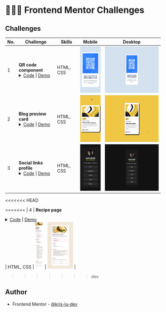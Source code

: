 # 🧑🏻‍💻 Frontend Mentor Challenges

<!-- ## Introduction -->

## Challenges

| No. | Challenge | Skills | Mobile                                                                | Desktop                                                        |
| --- | --------------------------------------------------------------------------------------------------------------------------------------------------------------------------------------------------------------------------------------------------|------------------------------------------------------------------------------------------------------------------------------------------------------------------------------------------------------- | --------------------------------------------------------------------- | -------------------------------------------------------------- |
| 1   | **QR code component** <br/> <details><summary>[Code](/01-QR-code-component/) \| [Demo](https://kris-lu-dev.github.io/Frontend-Mentor-Challenges/01-QR-code-component/) </summary>Simple QR code component</details>                                             | HTML, CSS | <img src="/01-QR-code-component/Screenshot-mobile.png" height="150"/>            | <img src="/01-QR-code-component/Screenshot.png" height="150"/>            |
| 2   | **Blog preview card** <br/> <details><summary>[Code](/02-Blog-preview-card/) \| [Demo](https://kris-lu-dev.github.io/Frontend-Mentor-Challenges/02-Blog-preview-card/) </summary>Simple card layout with hover effect</details>                                             | HTML, CSS | <img src="/02-Blog-preview-card/Screenshot-mobile.gif" height="150"/>            | <img src="/02-Blog-preview-card/Screenshot.gif" height="150"/>            |
| 3   | **Social links profile** <br/> <details><summary>[Code](/03-Social-links-profile/) \| [Demo](https://kris-lu-dev.github.io/Frontend-Mentor-Challenges/03-Social-links-profile/) </summary>Simple social profile layout with hover effect</details>                                             | HTML, CSS | <img src="/03-Social-links-profile/Screenshot-mobile.gif" height="150"/>            | <img src="/03-Social-links-profile/Screenshot.gif" height="150"/>            |
<<<<<<< HEAD

=======
| 4   | **Recipe page** <br/> <details><summary>[Code](/04-Recipe-page/) \| [Demo](https://kris-lu-dev.github.io/Frontend-Mentor-Challenges/04-Recipe-page/) </summary>This is a recipe page built with semantic HTML. It also includes practice with styled lists and tables. </details>                                             | HTML, CSS | <img src="/04-Recipe-page/Screenshot-mobile.png" height="150"/>            | <img src="/04-Recipe-page/Screenshot.png" height="150"/>            |
>>>>>>> dev


## Author
- Frontend Mentor - [@kris-lu-dev](https://www.frontendmentor.io/profile/kris-lu-dev)

